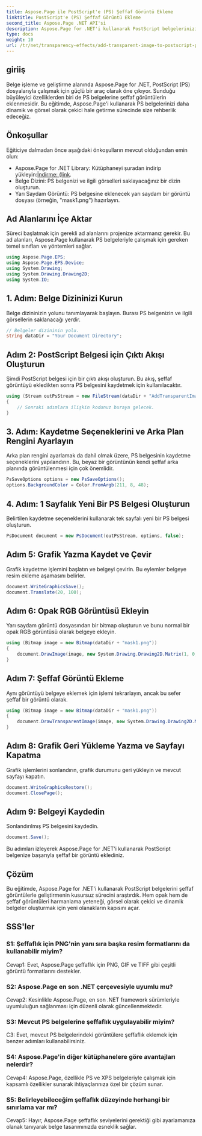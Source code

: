 ```yaml
---
title: Aspose.Page ile PostScript'e (PS) Şeffaf Görüntü Ekleme
linktitle: PostScript'e (PS) Şeffaf Görüntü Ekleme
second_title: Aspose.Page .NET API'si
description: Aspose.Page for .NET'i kullanarak PostScript belgelerinizi şeffaf görüntülerle geliştirin. Dinamik ve görsel olarak çekici sonuçlar için adım adım kılavuzumuzu izleyin.
type: docs
weight: 10
url: /tr/net/transparency-effects/add-transparent-image-to-postscript-ps/
---
```

## giriiş

Belge işleme ve geliştirme alanında Aspose.Page for .NET, PostScript (PS) dosyalarıyla çalışmak için güçlü bir araç olarak öne çıkıyor. Sunduğu büyüleyici özelliklerden biri de PS belgelerine şeffaf görüntülerin eklenmesidir. Bu eğitimde, Aspose.Page'i kullanarak PS belgelerinizi daha dinamik ve görsel olarak çekici hale getirme sürecinde size rehberlik edeceğiz.

## Önkoşullar

Eğiticiye dalmadan önce aşağıdaki önkoşulların mevcut olduğundan emin olun:

-  Aspose.Page for .NET Library: Kütüphaneyi şuradan indirip yükleyin:[İndirme: {link](https://releases.aspose.com/page/net/).
- Belge Dizini: PS belgenizi ve ilgili görselleri saklayacağınız bir dizin oluşturun.
- Yarı Saydam Görüntü: PS belgesine eklenecek yarı saydam bir görüntü dosyası (örneğin, "mask1.png") hazırlayın.

## Ad Alanlarını İçe Aktar

Süreci başlatmak için gerekli ad alanlarını projenize aktarmanız gerekir. Bu ad alanları, Aspose.Page kullanarak PS belgeleriyle çalışmak için gereken temel sınıfları ve yöntemleri sağlar.

```csharp
using Aspose.Page.EPS;
using Aspose.Page.EPS.Device;
using System.Drawing;
using System.Drawing.Drawing2D;
using System.IO;
```

## 1. Adım: Belge Dizininizi Kurun

Belge dizininizin yolunu tanımlayarak başlayın. Burası PS belgenizin ve ilgili görsellerin saklanacağı yerdir.

```csharp
// Belgeler dizininin yolu.
string dataDir = "Your Document Directory";
```

## Adım 2: PostScript Belgesi için Çıktı Akışı Oluşturun

Şimdi PostScript belgesi için bir çıktı akışı oluşturun. Bu akış, şeffaf görüntüyü ekledikten sonra PS belgesini kaydetmek için kullanılacaktır.

```csharp
using (Stream outPsStream = new FileStream(dataDir + "AddTransparentImage_outPS.ps", FileMode.Create))
{
    // Sonraki adımlara ilişkin kodunuz buraya gelecek.
}
```

## 3. Adım: Kaydetme Seçeneklerini ve Arka Plan Rengini Ayarlayın

Arka plan rengini ayarlamak da dahil olmak üzere, PS belgesinin kaydetme seçeneklerini yapılandırın. Bu, beyaz bir görüntünün kendi şeffaf arka planında görüntülenmesi için çok önemlidir.

```csharp
PsSaveOptions options = new PsSaveOptions();
options.BackgroundColor = Color.FromArgb(211, 8, 48);
```

## 4. Adım: 1 Sayfalık Yeni Bir PS Belgesi Oluşturun

Belirtilen kaydetme seçeneklerini kullanarak tek sayfalı yeni bir PS belgesi oluşturun.

```csharp
PsDocument document = new PsDocument(outPsStream, options, false);
```

## Adım 5: Grafik Yazma Kaydet ve Çevir

Grafik kaydetme işlemini başlatın ve belgeyi çevirin. Bu eylemler belgeye resim ekleme aşamasını belirler.

```csharp
document.WriteGraphicsSave();
document.Translate(20, 100);
```

## Adım 6: Opak RGB Görüntüsü Ekleyin

Yarı saydam görüntü dosyasından bir bitmap oluşturun ve bunu normal bir opak RGB görüntüsü olarak belgeye ekleyin.

```csharp
using (Bitmap image = new Bitmap(dataDir + "mask1.png"))
{
    document.DrawImage(image, new System.Drawing.Drawing2D.Matrix(1, 0, 0, 1, 100, 0), Color.Empty);
}
```

## Adım 7: Şeffaf Görüntü Ekleme

Aynı görüntüyü belgeye eklemek için işlemi tekrarlayın, ancak bu sefer şeffaf bir görüntü olarak.

```csharp
using (Bitmap image = new Bitmap(dataDir + "mask1.png"))
{
    document.DrawTransparentImage(image, new System.Drawing.Drawing2D.Matrix(1, 0, 0, 1, 350, 0), 255);
}
```

## Adım 8: Grafik Geri Yükleme Yazma ve Sayfayı Kapatma

Grafik işlemlerini sonlandırın, grafik durumunu geri yükleyin ve mevcut sayfayı kapatın.

```csharp
document.WriteGraphicsRestore();
document.ClosePage();
```

## Adım 9: Belgeyi Kaydedin

Sonlandırılmış PS belgesini kaydedin.

```csharp
document.Save();
```

Bu adımları izleyerek Aspose.Page for .NET'i kullanarak PostScript belgenize başarıyla şeffaf bir görüntü eklediniz.

## Çözüm

Bu eğitimde, Aspose.Page for .NET'i kullanarak PostScript belgelerini şeffaf görüntülerle geliştirmenin kusursuz sürecini araştırdık. Hem opak hem de şeffaf görüntüleri harmanlama yeteneği, görsel olarak çekici ve dinamik belgeler oluşturmak için yeni olanakların kapısını açar.

## SSS'ler

### S1: Şeffaflık için PNG'nin yanı sıra başka resim formatlarını da kullanabilir miyim?

Cevap1: Evet, Aspose.Page şeffaflık için PNG, GIF ve TIFF gibi çeşitli görüntü formatlarını destekler.

### S2: Aspose.Page en son .NET çerçevesiyle uyumlu mu?

Cevap2: Kesinlikle Aspose.Page, en son .NET framework sürümleriyle uyumluluğun sağlanması için düzenli olarak güncellenmektedir.

### S3: Mevcut PS belgelerine şeffaflık uygulayabilir miyim?

C3: Evet, mevcut PS belgelerindeki görüntülere şeffaflık eklemek için benzer adımları kullanabilirsiniz.

### S4: Aspose.Page'in diğer kütüphanelere göre avantajları nelerdir?

Cevap4: Aspose.Page, özellikle PS ve XPS belgeleriyle çalışmak için kapsamlı özellikler sunarak ihtiyaçlarınıza özel bir çözüm sunar.

### S5: Belirleyebileceğim şeffaflık düzeyinde herhangi bir sınırlama var mı?

Cevap5: Hayır, Aspose.Page şeffaflık seviyelerini gerektiği gibi ayarlamanıza olanak tanıyarak belge tasarımınızda esneklik sağlar.